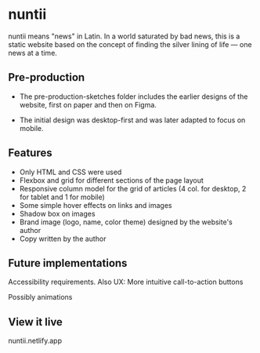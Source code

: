 # nuntii

nuntii means "news" in Latin. In a world saturated by bad news, this is a static website based on the concept of finding the silver lining of life — one news at a time.

## Pre-production

* The pre-production-sketches folder includes the earlier designs of the website, first on paper and then on Figma. 

* The initial design was desktop-first and was later adapted to focus on mobile. 

## Features

* Only HTML and CSS were used
* Flexbox and grid for different sections of the page layout
* Responsive column model for the grid of articles (4 col. for desktop, 2 for tablet and 1 for mobile)
* Some simple hover effects on links and images
* Shadow box on images
* Brand image (logo, name, color theme) designed by the website's author
* Copy written by the author

## Future implementations

Accessibility requirements. Also UX: More intuitive call-to-action buttons 

Possibly animations

## View it live

nuntii.netlify.app
